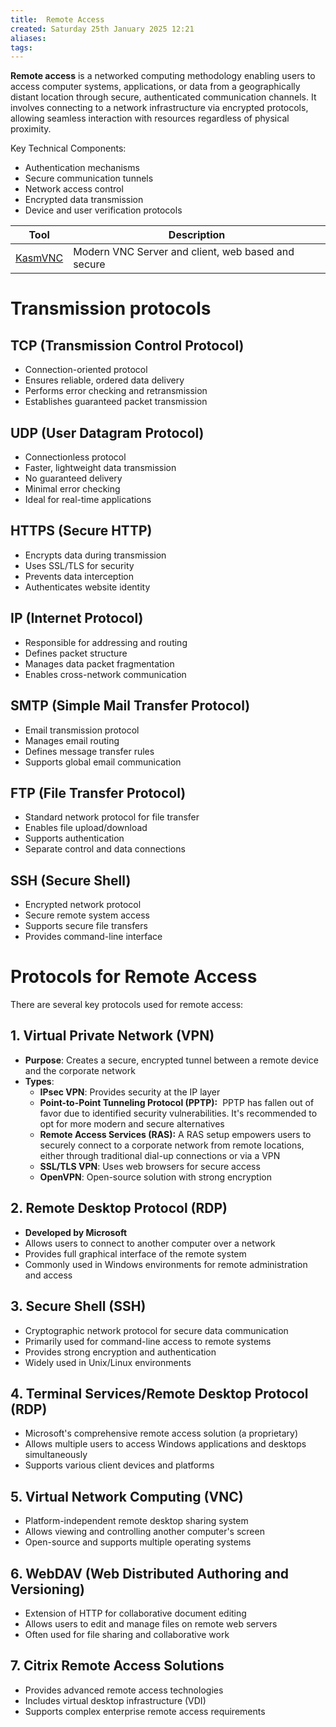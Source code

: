 ```yaml
---
title:  Remote Access
created: Saturday 25th January 2025 12:21
aliases: 
tags: 
---
```

**Remote access** is a networked computing methodology enabling users to access computer systems, applications, or data from a geographically distant location through secure, authenticated communication channels. It involves connecting to a network infrastructure via encrypted protocols, allowing seamless interaction with resources regardless of physical proximity.

Key Technical Components:

- Authentication mechanisms
- Secure communication tunnels
- Network access control
- Encrypted data transmission
- Device and user verification protocols

| Tool                                           | Description                                        |
| ---------------------------------------------- | -------------------------------------------------- |
| [KasmVNC](https://github.com/kasmtech/KasmVNC) | Modern VNC Server and client, web based and secure |
# Transmission protocols

## TCP (Transmission Control Protocol)

- Connection-oriented protocol
- Ensures reliable, ordered data delivery
- Performs error checking and retransmission
- Establishes guaranteed packet transmission

## UDP (User Datagram Protocol)

- Connectionless protocol
- Faster, lightweight data transmission
- No guaranteed delivery
- Minimal error checking
- Ideal for real-time applications

## HTTPS (Secure HTTP)

- Encrypts data during transmission
- Uses SSL/TLS for security
- Prevents data interception
- Authenticates website identity

## IP (Internet Protocol)

- Responsible for addressing and routing
- Defines packet structure
- Manages data packet fragmentation
- Enables cross-network communication

## SMTP (Simple Mail Transfer Protocol)

- Email transmission protocol
- Manages email routing
- Defines message transfer rules
- Supports global email communication

## FTP (File Transfer Protocol)

- Standard network protocol for file transfer
- Enables file upload/download
- Supports authentication
- Separate control and data connections

## SSH (Secure Shell)

- Encrypted network protocol
- Secure remote system access
- Supports secure file transfers
- Provides command-line interface

# Protocols for Remote Access

There are several key protocols used for remote access:
## 1. Virtual Private Network (VPN)

- **Purpose**: Creates a secure, encrypted tunnel between a remote device and the corporate network
- **Types**:
    - **IPsec VPN**: Provides security at the IP layer
    - **Point-to-Point Tunneling Protocol (PPTP):**  PPTP has fallen out of favor due to identified security vulnerabilities. It's recommended to opt for more modern and secure alternatives
    - **Remote Access Services (RAS):** A RAS setup empowers users to securely connect to a corporate network from remote locations, either through traditional dial-up connections or via a VPN
    - **SSL/TLS VPN**: Uses web browsers for secure access
    - **OpenVPN**: Open-source solution with strong encryption
## 2. Remote Desktop Protocol (RDP)

- **Developed by Microsoft**
- Allows users to connect to another computer over a network
- Provides full graphical interface of the remote system
- Commonly used in Windows environments for remote administration and access
## 3. Secure Shell (SSH)

- Cryptographic network protocol for secure data communication
- Primarily used for command-line access to remote systems
- Provides strong encryption and authentication
- Widely used in Unix/Linux environments
## 4. Terminal Services/Remote Desktop Protocol (RDP)

- Microsoft's comprehensive remote access solution (a proprietary)
- Allows multiple users to access Windows applications and desktops simultaneously
- Supports various client devices and platforms
## 5. Virtual Network Computing (VNC)

- Platform-independent remote desktop sharing system
- Allows viewing and controlling another computer's screen
- Open-source and supports multiple operating systems
## 6. WebDAV (Web Distributed Authoring and Versioning)

- Extension of HTTP for collaborative document editing
- Allows users to edit and manage files on remote web servers
- Often used for file sharing and collaborative work
## 7. Citrix Remote Access Solutions

- Provides advanced remote access technologies
- Includes virtual desktop infrastructure (VDI)
- Supports complex enterprise remote access requirements
